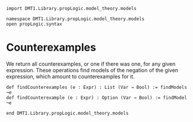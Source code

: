 ```lean
import DMT1.Library.propLogic.model_theory.models

namespace DMT1.Library.propLogic.model_theory.models
open propLogic.syntax
```

# Counterexamples

We return all counterexamples, or one if there was one, for
any given expression. These operations find models of the negation
of the given expression, which amount to counterexamples for it.

```lean
def findCounterexamples (e : Expr) : List (Var → Bool) := findModels ¬e
def findCounterexample (e : Expr) : Option (Var → Bool) := findModel ¬e

end DMT1.Library.propLogic.model_theory.models
```
